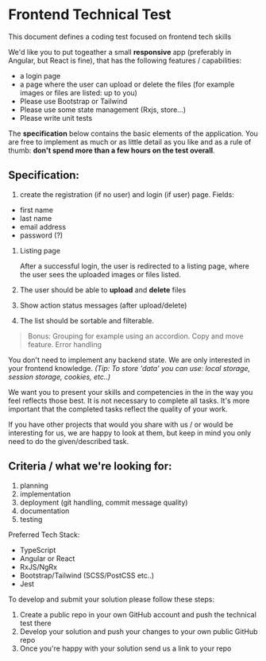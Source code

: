 # Frontend Technical Test

This document defines a coding test focused on frontend tech skills

We'd like you to put togeather a small **responsive** app (preferably in Angular, but React is fine), that has the following features / capabilities: 				
* a login page				
* a page where the user can upload or delete the files (for example images or files are listed: up to you)				
* Please use Bootstrap or Tailwind 				
* Please use some state management (Rxjs, store...)				
* Please write unit tests		

The **specification** below contains the basic elements of the application. You are free to implement as much or as little detail as you like and as a rule of thumb: **don't spend more than a few hours on the test overall**.

## Specification:

1. create the registration (if no user) and login (if user) page. 
Fields: 
 * first name 
 * last name
 * email address
 * password (?) 

1. Listing page

   After a successful login, the user is redirected to a listing page, where the user sees the uploaded images or files listed.
1. The user should be able to **upload** and **delete** files 
1. Show action status messages (after upload/delete)
1. The list should be sortable and filterable.

> Bonus: Grouping for example using an accordion. Copy and move feature. Error handling

You don't need to implement any backend state. We are only interested in your frontend knowledge.
*(Tip: To store 'data' you can use: local storage, session storage, cookies, etc..)*
			
We want you to present your skills and competencies in the in the way you feel reflects those best. It is not necessary to complete all tasks. It's more important that the completed tasks reflect the quality of your work. 

If you have other projects that would you share with us / or would be interesting for us, we are happy to look at them, but keep in mind you only need to do the given/described task. 

## Criteria / what we're looking for:

1. planning
2. implementation
3. deployment (git handling, commit message quality)
4. documentation 
5. testing

Preferred Tech Stack:
 * TypeScript
 * Angular or React 
 * RxJS/NgRx
 * Bootstrap/Tailwind (SCSS/PostCSS etc..)
 * Jest

To develop and submit your solution please follow these steps:

1. Create a public repo in your own GitHub account and push the technical test there
2. Develop your solution and push your changes to your own public GitHub repo
3. Once you're happy with your solution send us a link to your repo

